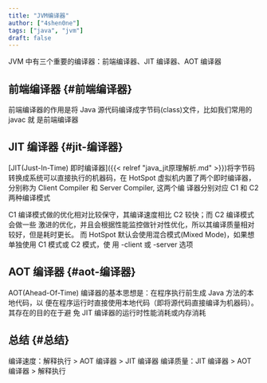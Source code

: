 ```yaml
---
title: "JVM编译器"
author: ["4shen0ne"]
tags: ["java", "jvm"]
draft: false
---
```


JVM 中有三个重要的编译器：前端编译器、JIT 编译器、AOT 编译器


## 前端编译器 {#前端编译器}

前端编译器的作用是将 Java 源代码编译成字节码(class)文件，比如我们常用的 javac 就
是前端编译器


## JIT 编译器 {#jit-编译器}

[JIT(Just-In-Time) 即时编译器]({{< relref "java_jit原理解析.md" >}})将字节码转换成系统可以直接执行的机器码，在 HotSpot
虚拟机内置了两个即时编译器，分别称为 Client Compiler 和 Server Compiler, 这两个编
译器分别对应 C1 和 C2 两种编译模式

C1 编译模式做的优化相对比较保守，其编译速度相比 C2 较快；而 C2 编译模式会做一些
激进的优化，并且会根据性能监控做针对性优化，所以其编译质量相对较好，但是耗时更长。
而 HotSpot 默认会使用混合模式(Mixed Mode)，如果想单独使用 C1 模式或 C2 模式，使
用 -client 或 -server 选项


## AOT 编译器 {#aot-编译器}

AOT(Ahead-Of-Time) 编译器的基本思想是：在程序执行前生成 Java 方法的本地代码，以
便在程序运行时直接使用本地代码（即将源代码直接编译为机器码）。其存在的目的在于避
免 JIT 编译器的运行时性能消耗或内存消耗


## 总结 {#总结}

编译速度：解释执行 &gt; AOT 编译器 &gt; JIT 编译器
编译质量：JIT 编译器 &gt; AOT 编译器 &gt; 解释执行
